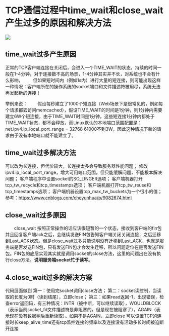 # TCP通信过程中time_wait和close_wait产生过多的原因和解决方法

![](https://img-blog.csdnimg.cn/20200917180653986.png?x-oss-process=image/watermark,type_ZmFuZ3poZW5naGVpdGk,shadow_10,text_aHR0cHM6Ly9ibG9nLmNzZG4ubmV0L3dlaXhpbl80NDcxODc5NA==,size_16,color_FFFFFF,t_70#pic_center)

## time_wait过多产生原因

正常的TCP客户端连接在关闭后，会进入一个TIME_WAIT的状态，持续的时间一般在1-4分钟，对于连接数不高的场景，1-4分钟其实并不长，对系统也不会有什么影响，
  但如果短时间内（例如1s内）进行大量的短连接，则可能出现这样一种情况：客户端所在的操作系统的socket端口和文件描述符被用尽，系统无法再发起新的连接！

举例来说：
  假设每秒建立了1000个短连接（Web场景下是很常见的，例如每个请求都去访问memcached），假设TIME_WAIT的时间是1分钟，则1分钟内需要建立6W个短连接，由于TIME_WAIT时间是1分钟，这些短连接1分钟内都处于TIME_WAIT状态，都不会释放，而Linux默认的本地端口范围配置是：net.ipv4.ip_local_port_range = 32768 61000不到3W，因此这种情况下新的请求由于没有本地端口就不能建立了。

## time_wait过多解决方法

可以改为长连接，但代价较大，长连接太多会导致服务器性能问题；
修改ipv4.ip_local_port_range，增大可用端口范围，但只能缓解问题，不能根本解决问题；
客户端程序中设置socket的SO_LINGER选项；
客户端机器打开tcp_tw_recycle和tcp_timestamps选项；
客户端机器打开tcp_tw_reuse和tcp_timestamps选项；
客户端机器设置tcp_max_tw_buckets为一个很小的值；
参考：https://www.cnblogs.com/cheyunhua/p/9082674.html

## close_wait过多原因

  close_wait 按照正常操作的话应该很短暂的一个状态，接收到客户端的fin包并且回复客户端ack之后，会继续发送FIN包告知客户端关闭关闭连接，之后迁移到Last_ACK状态。但是close_wait过多只能说明没有迁移到Last_ACK，也就是服务端是否发送FIN包，只有发送FIN包才会发生迁移，所以问题定位在是否发送FIN包。FIN包的底层实现其实就是调用socket的close方法，这里的问题出在没有执行close方法。**说明服务端socket忙于读写**。

## 4.close_wait过多的解决方案

代码层面做到
第一：使用完socket调用close方法；
第二：socket读控制，当读取的长度为0时（读到结尾），立即close；
第三：如果read返回-1，出现错误，检查error返回码，有三种情况：INTR（被中断，可以继续读取），WOULDBLOCK（表示当前socket_fd文件描述符是非阻塞的，但是现在被阻塞了），AGAIN（表示现在没有数据稍后重新读取）。如果不是AGAIN，立即close
可以设置TCP的连接时长keep_alive_time还有tcp监控连接的频率以及连接没有活动多长时间被迫断开连接